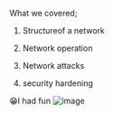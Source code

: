 What we covered;

1. Structureof a network
	
2. Network operation

3. Network attacks
	
4. security hardening
	



😁I had fun
![image](https://github.com/ekouohonore/Google-Cybersecurity-Professional-Certificate/assets/94833160/12082ced-ece8-41a7-9969-e13f583ac6fd)

